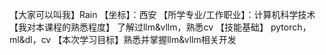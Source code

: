 【大家可以叫我】Rain
【坐标】：西安
【所学专业/工作职业】：计算机科学技术
【我对本课程的熟悉程度】
了解过llm&vllm，熟悉cv
【技能基础】 pytorch，ml&dl，cv
【本次学习目标】熟悉并掌握llm&vllm相关开发
